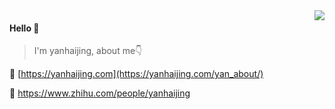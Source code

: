 <img align="right" src="https://github-readme-stats.vercel.app/api?username=yanhaijing&show_icons=true&icon_color=805AD5&text_color=718096&bg_color=ffffff&hide_title=true" />

#### Hello 👏

> I'm yanhaijing, about me👇

🔗 [https://yanhaijing.com](https://yanhaijing.com/yan_about/)

👀 https://www.zhihu.com/people/yanhaijing
